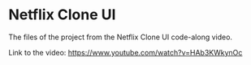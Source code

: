 # Netflix Clone UI

The files of the project from the Netflix Clone UI code-along video.

Link to the video: https://www.youtube.com/watch?v=HAb3KWkynOc
